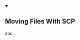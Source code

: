 <details open>
   <summary><h2 id="Moving_Files_With_SCP">Moving Files With SCP</h2></summary>
    
   
abc
   
  </details>
